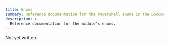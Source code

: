 ```yaml
---
title: Enums
summary: Reference documentation for the PowerShell enums in the Documentarian.MarkdownBuilder module.
description: >-
  Reference documentation for the module's enums.
---
```


Not yet written.
